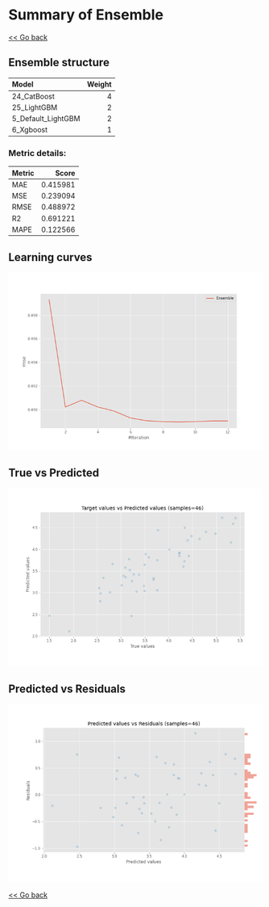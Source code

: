 # Summary of Ensemble

[<< Go back](../README.md)


## Ensemble structure
| Model              |   Weight |
|:-------------------|---------:|
| 24_CatBoost        |        4 |
| 25_LightGBM        |        2 |
| 5_Default_LightGBM |        2 |
| 6_Xgboost          |        1 |

### Metric details:
| Metric   |    Score |
|:---------|---------:|
| MAE      | 0.415981 |
| MSE      | 0.239094 |
| RMSE     | 0.488972 |
| R2       | 0.691221 |
| MAPE     | 0.122566 |



## Learning curves
![Learning curves](learning_curves.png)
## True vs Predicted

![True vs Predicted](true_vs_predicted.png)


## Predicted vs Residuals

![Predicted vs Residuals](predicted_vs_residuals.png)



[<< Go back](../README.md)
